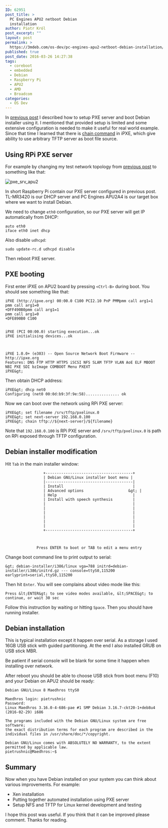 ```yaml
---
ID: 62951
post_title: >
  PC Engines APU2 netboot Debian
  installation
author: Piotr Król
post_excerpt: ""
layout: post
permalink: >
  https://3mdeb.com/os-dev/pc-engines-apu2-netboot-debian-installation/
published: true
post_date: 2016-03-26 14:27:38
tags:
  - coreboot
  - embedded
  - Debian
  - Raspberry Pi
  - APU2
  - AMD
  - Broadcom
categories:
  - OS Dev
---
```

In [previous post](2016/03/12/pxe-server-with-raspberry-pi-1/) I described how
to setup PXE server and boot Debian installer using it. I mentioned that
provided setup is limited and some extensive configuration is needed to make it
useful for real world example. Since that time I learned that there is
[chain command](http://ipxe.org/cmd/chain) in iPXE, which give ability to use arbitrary TFTP server
as boot file source.

## Using RPi PXE server

For example by changing my test network topology from [previous post](2016/03/12/pxe-server-with-raspberry-pi-1/)
to something like that:

![pxe_srv_apu2](https://3mdeb.com/wp-content/uploads/2017/07/pxe_srv_apu2.png)

In short Raspberry Pi contain our PXE server configured in previous post.
TL-MR3420 is our DHCP server and PC Engines APU2A4 is our target box where we
want to install Debian.

We need to change `eth0` configuration, so our PXE server will get IP
automatically from DHCP: 

```
auto eth0
iface eth0 inet dhcp
```

Also disable `udhcpd`:

```
sudo update-rc.d udhcpd disable
```

Then reboot PXE server.

## PXE booting

First enter iPXE on APU2 board by pressing `<Ctrl-B>` during boot. You should
see something like that:

```
iPXE (http://ipxe.org) 00:00.0 C100 PCI2.10 PnP PMMpmm call arg1=1
pmm call arg1=0
+DFF490B0pmm call arg1=1
pmm call arg1=0
+DFE890B0 C100


iPXE (PCI 00:00.0) starting execution...ok
iPXE initialising devices...ok



iPXE 1.0.0+ (e303) -- Open Source Network Boot Firmware -- http://ipxe.org
Features: DNS FTP HTTP HTTPS iSCSI NFS SLAM TFTP VLAN AoE ELF MBOOT NBI PXE SDI bzImage COMBOOT Menu PXEXT
iPXE&gt;
```

Then obtain DHCP address:

```
iPXE&gt; dhcp net0
Configuring (net0 00:0d:b9:3f:9e:58)............... ok
```

Now we can boot over the network using RPi PXE server:

```
iPXE&gt; set filename /srv/tftp/pxelinux.0
iPXE&gt; set next-server 192.168.0.100
iPXE&gt; chain tftp://${next-server}/${filename}
```

Note that `192.168.0.100` is RPi PXE server and `/srv/tftp/pxelinux.0` is path
on RPi exposed through TFTP configuration.


## Debian installer modification

Hit `Tab` in the main installer window:

```
                 +---------------------------------------+
                 | Debian GNU/Linux installer boot menu |
                 |---------------------------------------|
                 | Install                               |
                 | Advanced options                    &gt; |
                 | Help                                  |
                 | Install with speech synthesis         |
                 |                                       |
                 |                                       |
                 |                                       |
                 |                                       |
                 |                                       |
                 |                                       |
                 +---------------------------------------+



              Press ENTER to boot or TAB to edit a menu entry
```

Change boot command line to print output to serial:

```
&gt; debian-installer/i386/linux vga=788 initrd=debian-installer/i386/initrd.gz --- console=ttyS0,115200 earlyprint=serial,ttyS0,115200
```

Then hit `Enter`. You will see complains about video mode like this:

```
Press &lt;ENTER&gt; to see video modes available, &lt;SPACE&gt; to continue, or wait 30 sec
```

Follow this instruction by waiting or hitting `Space`. Then you should have
running installer.

## Debian installation

This is typical installation except it happen over serial. As a storage I used
16GB USB stick with guided partitioning. At the end I also installed GRUB on
USB stick MBR.

Be patient if serial console will be blank for some time it happen when
installing over network.

After reboot you should be able to choose USB stick from boot menu (F10) and
your Debian on APU2 should be ready:

```
Debian GNU/Linux 8 Maedhros ttyS0

Maedhros login: pietrushnic
Password: 
Linux Maedhros 3.16.0-4-686-pae #1 SMP Debian 3.16.7-ckt20-1+deb8u4 (2016-02-29) i686

The programs included with the Debian GNU/Linux system are free software;
the exact distribution terms for each program are described in the
individual files in /usr/share/doc/*/copyright.

Debian GNU/Linux comes with ABSOLUTELY NO WARRANTY, to the extent
permitted by applicable law.
pietrushnic@Maedhros:~$ 
```

## Summary

Now when you have Debian installed on your system you can think about various
improvements. For example:

* Xen installation
* Putting together automated installation using PXE server
* Setup NFS and TFTP for Linux kernel development and testing

I hope this post was useful. If you think that it can be improved please
comment. Thanks for reading.